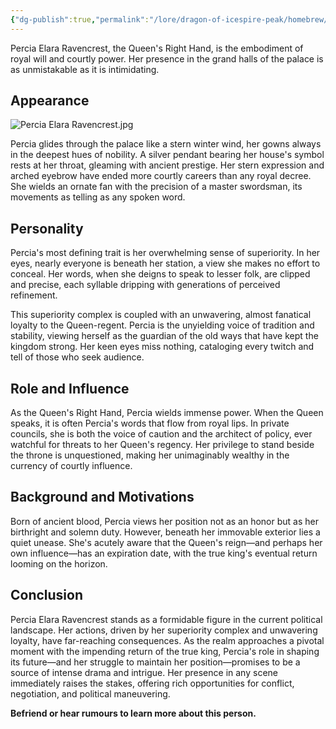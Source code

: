 ```yaml
---
{"dg-publish":true,"permalink":"/lore/dragon-of-icespire-peak/homebrew/npcs/cormyr/suzail/percia-elara-ravencrest/"}
---
```


Percia Elara Ravencrest, the Queen's Right Hand, is the embodiment of royal will and courtly power. Her presence in the grand halls of the palace is as unmistakable as it is intimidating.
## Appearance

![Percia Elara Ravencrest.jpg](/img/user/Images/Characters/npcs/Cormyr/Suzail/Percia%20Elara%20Ravencrest.jpg)

Percia glides through the palace like a stern winter wind, her gowns always in the deepest hues of nobility. A silver pendant bearing her house's symbol rests at her throat, gleaming with ancient prestige. Her stern expression and arched eyebrow have ended more courtly careers than any royal decree. She wields an ornate fan with the precision of a master swordsman, its movements as telling as any spoken word.

## Personality

Percia's most defining trait is her overwhelming sense of superiority. In her eyes, nearly everyone is beneath her station, a view she makes no effort to conceal. Her words, when she deigns to speak to lesser folk, are clipped and precise, each syllable dripping with generations of perceived refinement. 

This superiority complex is coupled with an unwavering, almost fanatical loyalty to the Queen-regent. Percia is the unyielding voice of tradition and stability, viewing herself as the guardian of the old ways that have kept the kingdom strong. Her keen eyes miss nothing, cataloging every twitch and tell of those who seek audience.

## Role and Influence

As the Queen's Right Hand, Percia wields immense power. When the Queen speaks, it is often Percia's words that flow from royal lips. In private councils, she is both the voice of caution and the architect of policy, ever watchful for threats to her Queen's regency. Her privilege to stand beside the throne is unquestioned, making her unimaginably wealthy in the currency of courtly influence.

## Background and Motivations

Born of ancient blood, Percia views her position not as an honor but as her birthright and solemn duty. However, beneath her immovable exterior lies a quiet unease. She's acutely aware that the Queen's reign—and perhaps her own influence—has an expiration date, with the true king's eventual return looming on the horizon.

## Conclusion

Percia Elara Ravencrest stands as a formidable figure in the current political landscape. Her actions, driven by her superiority complex and unwavering loyalty, have far-reaching consequences. As the realm approaches a pivotal moment with the impending return of the true king, Percia's role in shaping its future—and her struggle to maintain her position—promises to be a source of intense drama and intrigue. Her presence in any scene immediately raises the stakes, offering rich opportunities for conflict, negotiation, and political maneuvering.

**Befriend or hear rumours to learn more about this person.**
